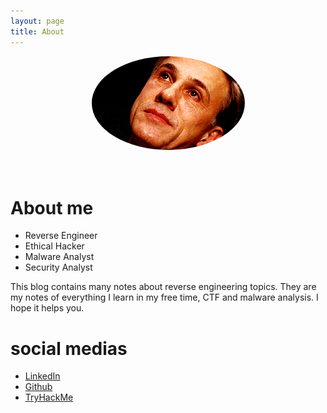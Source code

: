 ```yaml
---
layout: page
title: About
---
```


<center><img src="assets/waltz2.gif" style="border-radius:50%;"></center>
<br><br>
<h1>About me</h1>

<ul>
    <li>Reverse Engineer</li>
    <li>Ethical Hacker</li>
    <li>Malware Analyst</li>
    <li>Security Analyst</li>
</ul>

<p>This blog contains many notes about reverse engineering topics. They are my notes of everything I learn in my free time, CTF and malware analysis. I hope it helps you.</p>

<h1>social medias</h1>

<ul>
    <li><a href="https://www.linkedin.com/in/alperaktasm/">LinkedIn</a></li>
    <li><a href="https://github.com/aktas">Github</a></li>
    <li><a href="https://tryhackme.com/p/aktas">TryHackMe</a></li>
</ul>
